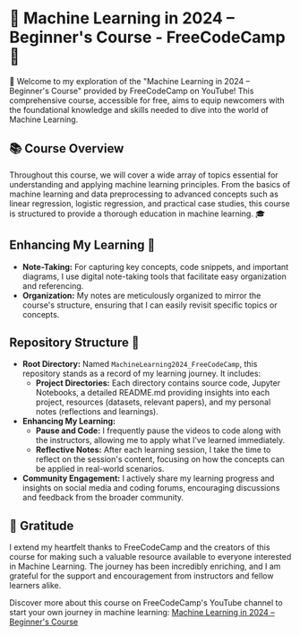 # 🚀 Machine Learning in 2024 – Beginner's Course - FreeCodeCamp 🚀

🌟 Welcome to my exploration of the "Machine Learning in 2024 – Beginner's Course" provided by FreeCodeCamp on YouTube! This comprehensive course, accessible for free, aims to equip newcomers with the foundational knowledge and skills needed to dive into the world of Machine Learning. 

## 📚 Course Overview
Throughout this course, we will cover a wide array of topics essential for understanding and applying machine learning principles. From the basics of machine learning and data preprocessing to advanced concepts such as linear regression, logistic regression, and practical case studies, this course is structured to provide a thorough education in machine learning. 🎓

## Enhancing My Learning 🌱
- **Note-Taking:** For capturing key concepts, code snippets, and important diagrams, I use digital note-taking tools that facilitate easy organization and referencing.
- **Organization:** My notes are meticulously organized to mirror the course's structure, ensuring that I can easily revisit specific topics or concepts.

## Repository Structure 📂
- **Root Directory:** Named `MachineLearning2024_FreeCodeCamp`, this repository stands as a record of my learning journey. It includes:
  - **Project Directories:** Each directory contains source code, Jupyter Notebooks, a detailed README.md providing insights into each project, resources (datasets, relevant papers), and my personal notes (reflections and learnings).
- **Enhancing My Learning:**
  - **Pause and Code:** I frequently pause the videos to code along with the instructors, allowing me to apply what I've learned immediately.
  - **Reflective Notes:** After each learning session, I take the time to reflect on the session's content, focusing on how the concepts can be applied in real-world scenarios.
- **Community Engagement:** I actively share my learning progress and insights on social media and coding forums, encouraging discussions and feedback from the broader community.

## 🎉 Gratitude
I extend my heartfelt thanks to FreeCodeCamp and the creators of this course for making such a valuable resource available to everyone interested in Machine Learning. The journey has been incredibly enriching, and I am grateful for the support and encouragement from instructors and fellow learners alike.

Discover more about this course on FreeCodeCamp's YouTube channel to start your own journey in machine learning: [Machine Learning in 2024 – Beginner's Course](https://www.youtube.com/watch?v=bmmQA8A-yUA&t=5002s)
